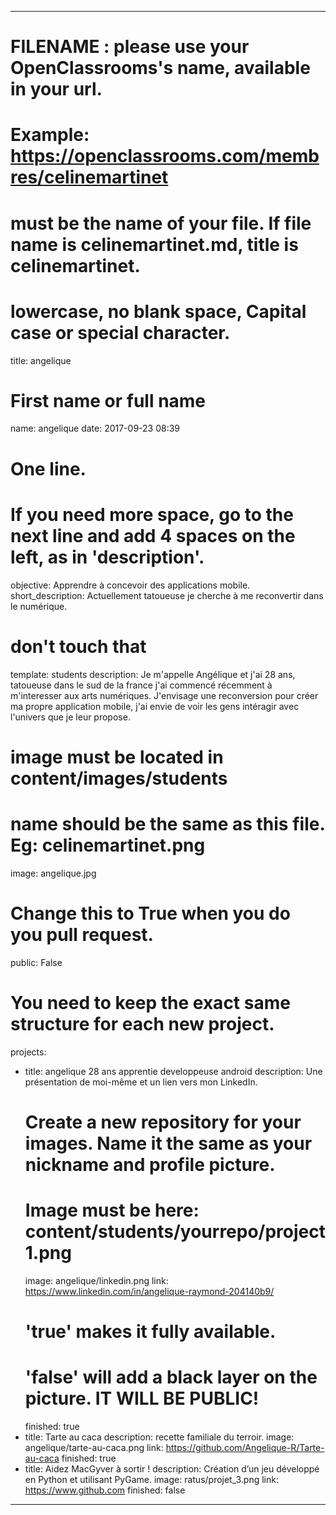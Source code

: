 ---

# FILENAME : please use your OpenClassrooms's name, available in your url.
# Example: https://openclassrooms.com/membres/celinemartinet
# must be the name of your file. If file name is celinemartinet.md, title is celinemartinet.
# lowercase, no blank space, Capital case or special character.
title: angelique

# First name or full name
name: angelique
date: 2017-09-23 08:39

# One line.
# If you need more space, go to the next line and add 4 spaces on the left, as in 'description'.
objective: Apprendre à concevoir des applications mobile.
short_description: Actuellement tatoueuse je cherche à me reconvertir dans le numérique.
# don't touch that
template: students
description:
    Je m'appelle Angélique et j'ai 28 ans, tatoueuse dans le sud de la france j'ai commencé récemment à m'interesser aux arts numériques. J'envisage une reconversion pour créer ma propre application mobile, j'ai envie de voir les gens intéragir avec l'univers que je leur propose.
# image must be located in content/images/students
# name should be the same as this file. Eg: celinemartinet.png
image: angelique.jpg

# Change this to True when you do you pull request.
public: False

# You need to keep the exact same structure for each new project.
projects:
  - title: angelique 28 ans apprentie developpeuse android
    description: Une présentation de moi-même et un lien vers mon LinkedIn.
    # Create a new repository for your images. Name it the same as your nickname and profile picture.
    # Image must be here: content/students/yourrepo/project1.png
    image: angelique/linkedin.png
    link: https://www.linkedin.com/in/angelique-raymond-204140b9/
    # 'true' makes it fully available.
    # 'false' will add a black layer on the picture. IT WILL BE PUBLIC!
    finished: true
  - title: Tarte au caca
    description: recette familiale du terroir.
    image: angelique/tarte-au-caca.png
    link: https://github.com/Angelique-R/Tarte-au-caca
    finished: true
  - title: Aidez MacGyver à sortir !
    description: Création d’un jeu développé en Python et utilisant PyGame.
    image: ratus/projet_3.png
    link: https://www.github.com
    finished: false
---